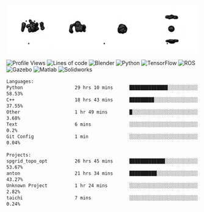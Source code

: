 ![cubes](https://github.com/imsenthur/imsenthur/blob/master/cubes.gif)

<!--START_SECTION:waka-->
![Profile Views](http://img.shields.io/badge/Profile%20views-9-blue)
![Lines of code](https://img.shields.io/badge/From%20%22Hello%2C%20World%21%22%2C%20I%27ve%20written-770473%20lines%20of%20code-blue)
![Blender](https://img.shields.io/badge/-Blender-orange)
![Python](https://img.shields.io/badge/-Python-blue)
![TensorFlow](https://img.shields.io/badge/-TensorFlow-ff8c00)
![ROS](https://img.shields.io/badge/-ROS-20b2aa)
![Gazebo](https://img.shields.io/badge/-Gazebo-lightgrey)
![Matlab](https://img.shields.io/badge/-Matlab-ffd700)
![Solidworks](https://img.shields.io/badge/-Solidworks-red)
```text
Languages: 
Python                   29 hrs 10 mins      ██████████████░░░░░░░░░░░   58.53% 
C++                      18 hrs 43 mins      █████████░░░░░░░░░░░░░░░░   37.55% 
Other                    1 hr 49 mins        █░░░░░░░░░░░░░░░░░░░░░░░░   3.68% 
Text                     6 mins              ░░░░░░░░░░░░░░░░░░░░░░░░░   0.2% 
Git Config               1 min               ░░░░░░░░░░░░░░░░░░░░░░░░░   0.04%

Projects: 
spgrid_topo_opt          26 hrs 45 mins      █████████████░░░░░░░░░░░░   53.67% 
anton                    21 hrs 34 mins      ██████████░░░░░░░░░░░░░░░   43.27% 
Unknown Project          1 hr 24 mins        ░░░░░░░░░░░░░░░░░░░░░░░░░   2.82% 
taichi                   7 mins              ░░░░░░░░░░░░░░░░░░░░░░░░░   0.24%
```


<!--END_SECTION:waka-->
